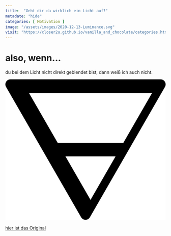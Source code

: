```yaml
--- 
title:  "Geht dir da wirklich ein Licht auf?"
metadate: "hide"
categories: [ Motivation ]
image: "/assets/images/2020-12-13-Luminance.svg"
visit: "https://closer2u.github.io/vanilla_and_chocolate/categories.html#motivation"
---
```


also, wenn...
=============
du bei dem Licht nicht direkt geblendet bist, dann weiß ich auch nicht.

![Denk verquer und rundherum ;)](https://raw.githubusercontent.com/jamiekaminer/forked/master/earth.svg?raw=true)

[hier ist das Original](https://closer2u.github.io/vanilla_and_chocolate/categories.html#motivation)
